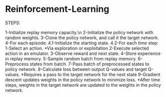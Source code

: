 # Reinforcement-Learning

STEPS:

1-Initialize replay memory capacity.\n
2-Initialize the policy network with random weights.
3-Clone the policy network, and call it the target network.
4-For each episode:
  4.1-Initialize the starting state.
  4.2-For each time step:
       1-Select an action.
            *Via exploration or exploitation
       2-Execute selected action in an emulator.
       3-Observe reward and next state.
       4-Store experience in replay memory.
       5-Sample random batch from replay memory.
       6-Preprocess states from batch.
       7-Pass batch of preprocessed states to policy network.
       8-Calculate loss between output Q-values and target Q-values.
              *Requires a pass to the target network for the next state
       9-Gradient descent updates weights in the policy network to minimize loss.
              *After  time steps, weights in the target network are updated to the weights in the policy network.
        
        
